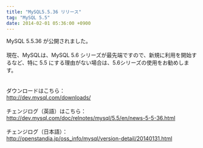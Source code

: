 ```yaml
---
title: "MySQL5.5.36 リリース"
tag: "MySQL 5.5"
date: 2014-02-01 05:36:00 +0900
---
```


MySQL 5.5.36 が公開されました。<br>
<br>
現在、MySQLは、MySQL 5.6 シリーズが最先端ですので、新規に利用を開始するなど、特に 5.5 にする理由がない場合は、5.6シリーズの使用をお勧めします。<br>
<br>
<br>
ダウンロードはこちら：<br>
http://dev.mysql.com/downloads/<br>
<br>
チェンジログ（英語）はこちら：<br>
http://dev.mysql.com/doc/relnotes/mysql/5.5/en/news-5-5-36.html<br>
<br>
チェンジログ（日本語）：<br>
http://openstandia.jp/oss_info/mysql/version-detail/20140131.html<br>
<br>
<br>
<br>
<br>
